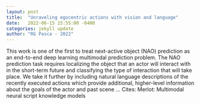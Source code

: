 ```yaml
---
layout: post
title:  "Unraveling egocentric actions with vision and language"
date:   2022-06-15 15:55:00 -0400
categories: jekyll update
author: "RG Pasca - 2022"
---
```

This work is one of the first to treat next-active object (NAO) prediction as an end-to-end deep learning multimodal prediction problem. The NAO prediction task requires localizing the object that an actor will interact with in the short-term future and classifying the type of interaction that will take place. We take it further by including natural language descriptions of the recently executed actions which provide additional, higher-level information about the goals of the actor and past scene …
Cites: ‪Merlot: Multimodal neural script knowledge models‬  
